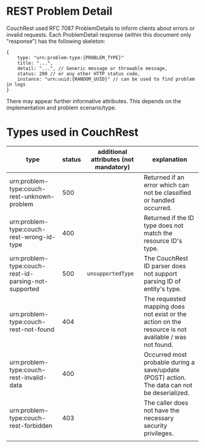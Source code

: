 # REST Problem Detail

CouchRest used RFC 7087 ProblemDetails to inform clients about errors or invalid requests. Each ProblemDetail response
(within this document only "response") has the following skeleton:

```
{
    type: "urn:problem-type:{PROBLEM_TYPE}"
    title: "...",
    detail: "...", // Generic message or throwable message,
    status: 200 // or any other HTTP status code,
    instance: "urn:uuid:{RANDOM_UUID}" // can be used to find problem in logs
}
```

There may appear further informative attributes. This depends on the implementation and problem scenario/type.

# Types used in CouchRest

|type|status|additional attributes (not mandatory)|explanation|
|---|---|---|---|
| urn:problem-type:couch-rest-unknown-problem | 500 |  | Returned if an error which can not be classified or handled occurred. |
| urn:problem-type:couch-rest-wrong-id-type | 400 |  | Returned if the ID type does not match the resource ID's type.  |
| urn:problem-type:couch-rest-id-parsing-not-supported | 500 | `unsupportedType` | The CouchRest ID parser does not support parsing ID of entity's type. |
| urn:problem-type:couch-rest-not-found | 404 |  | The requested mapping does not exist or the action on the resource is not available / was not found. |
| urn:problem-type:couch-rest-invalid-data | 400 |  | Occurred most probable during a save/update (POST) action. The data can not be deserialized. |
| urn:problem-type:couch-rest-forbidden | 403 |  | The caller does not have the necessary security privileges. |
|  |  |  |  |


